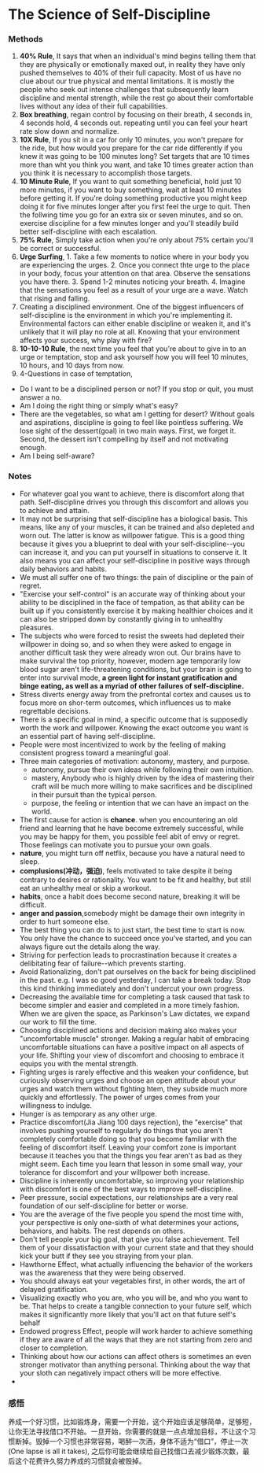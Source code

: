 # The Science of Self-Discipline

### Methods

1. **40% Rule**, It says that when an individual's mind begins telling them that they are physically or emotionally maxed out, in reality they have only pushed themselves to 40% of their full capacity. Most of us have no clue about our true physical and mental limitations. It is mostly the people who seek out intense challenges that subsequently learn discipline and mental strength, while the rest go about their comfortable lives without any idea of their full capabilities. 
2. **Box breathing**, regain control by focusing on their breath, 4 seconds in, 4 seconds hold, 4 seconds out. repeating until you can feel your heart rate slow down and normalize.
3. **10X Rule**, If you sit in a car for only 10 minutes, you won't prepare for the ride, but how would you prepare for the car ride differently if you knew it was going to be 100 minutes long? Set targets that are 10 times more than wht you think you want, and take 10 times greater action than you think it is necessary to accomplish those targets. 
4. **10 Minute Rule**, If you want to quit something beneficial, hold just 10 more minutes, if you want to buy something, wait at least 10 minutes before getting it. If you're doing something productive you might keep doing it for five minutes longer after you first feel the urge to quit. Then the follwing time you go for an extra six or seven minutes, and so on. exercise discipline for a few minutes longer and you'll steadily build better self-discipline with each escalation. 
5. **75% Rule**, Simply take action when you're only about 75% certain you'll be correct or successful. 
6. **Urge Surfing**, 1. Take a few moments to notice where in your body you are experiencing the urges. 2. Once you connect thte urge to the place in your body, focus your attention on that area. Observe the sensations you have there. 3. Spend 1-2 minutes noticing your breath. 4. Imagine that the sensations you feel as a result of your urge are a wave. Watch that rising and falling. 
7. Creating a disciplined environment. One of the biggest influencers of self-discipline is the environment in which you're implementing it. Environmental factors can either enable discipline or weaken it, and it's unlikely that it will play no role at all. Knowing that your environment affects your success, why play with fire?
8. **10-10-10 Rule**, the next time you feel that you're about to give in to an urge or temptation, stop and ask yourself how you will feel 10 minutes, 10 hours, and 10 days from now.
9. 4-Questions in case of temptation, 
  - Do I want to be a disciplined person or not? If you stop or quit, you must answer a no. 
  - Am I doing the right thing or simply what's easy?
  - There are the vegetables, so what am I getting for desert? Without goals and aspirations, discipline is going to feel like pointless suffering. We lose sight of the dessert(goal) in two main ways. First, we forget it. Second, the dessert isn't compelling by itself and not motivating enough. 
  - Am I being self-aware?


### Notes

- For whatever goal you want to achieve, there is discomfort along that path. Self-discipline drives you through this discomfort and allows you to achieve and attain.
- It may not be surprising that self-discipline has a biological basis. This means, like any of your muscles, it can be trained and also depleted and worn out. The latter is know as willpower fatigue. This is a good thing because it gives you a blueprint to deal with your self-discipline--you can increase it, and you can put yourself in situations to conserve it. It also means you can affect your self-discipline in positive ways through daily behaviors and habits. 
- We must all suffer one of two things: the pain of discipline or the pain of regret. 
- "Exercise your self-control" is an accurate way of thinking about your ability to be disciplined in the face of tempation, as that ability can be built up if you consistently exercise it by making healthier choices and it can also be stripped down by constantly giving in to unhealthy pleasures. 
- The subjects who were forced to resist the sweets had depleted their willpower in doing so, and so when they were asked to engage in another difficult task they were already wron out. Our brains have to make survival the top priority, however, modern age temporarily low blood sugar aren't life-threatening conditions, but your brain is going to enter into survival mode, **a green light for instant gratification and binge eating, as well as a myriad of other failures of self-discipline.**
- Stress diverts energy away from the prefrontal cortex and causes us to focus more on shor-term outcomes, which influences us to make regrettable decisions. 
- There is a specific goal in mind, a specific outcome that is supposedly worth the work and willpower. Knowing the exact outcome you want is an essential part of having self-discipline. 
- People were most incentivized to work by the feeling of making consistent progress toward a meaningful goal. 
- Three main categories of motivation: autonomy, mastery, and purpose. 
  - autonomy, pursue their own ideas while following their own intuition.
  - mastery, Anybody who is highly driven by the idea of mastering their craft will be much more willing to make sacrifices and be disciplined in their pursuit than the typical person.
  - purpose, the feeling or intention that we can have an impact on the world. 
- The first cause for action is **chance**. when you encountering an old friend and learning that he have become extremely successful, while you may be happy for them, you possible feel abit of envy or regret. Those feelings can motivate you to pursue your own goals.
- **nature**, you might turn off netflix, because you have a natural need to sleep. 
- **complusions(冲动，强迫)**, feels motivated to take despite it being contrary to desires or rationality. You want to be fit and healthy, but still eat an unhealthy meal or skip a workout. 
- **habits**, once a habit does become second nature, breaking it will be difficult. 
- **anger and passion**,somebody might be damage their own integrity in order to hurt someone else. 
- The best thing you can do is to just start, the best time to start is now. You only have the chance to succeed once you've started, and you can always figure out the details along the way. 
- Striving for perfection leads to procrastination because it creates a delibitating fear of failure--which prevents starting. 
- Avoid Rationalizing, don't pat ourselves on the back for being disciplined in the past. e.g. I was so good yesterday, I can take a break today. Stop this kind thinking immediately and don't undercut your own progress. 
- Decreasing the available time for completing a task caused that task to become simpler and easier and completed in a more timely fashion. When we are given the space, as Parkinson's Law dictates, we expand our work to fill the time. 
- Choosing disciplined actions and decision making also makes your "uncomfortable muscle" stronger. Making a regular habit of embracing uncomfortable situations can have a positive impact on all aspects of your life. Shifting your view of discomfort and choosing to embrace it equips you with the mental strength. 
- Fighting urges is rarely effective and this weaken your confidence, but curiously observing urges and choose an open attitude about your urges and watch them without fighting htem, they subside much more quickly and effortlessly. The power of urges comes from your willingness to indulge. 
- Hunger is as temporary as any other urge. 
- Practice discomfort(Jia Jiang 100 days rejection), the "exercise" that involves pushing yourself to regularly do things that you aren't completely comfortable doing so that you become familiar with the feeling of discomfort itself. Leaving your comfort zone is important because it teaches you that the things you fear aren't as bad as they might seem. Each time you learn that lesson in some small way, your tolerance for discomfort and your willpower both increase.
- Discipline is inherently uncomfortable, so improving your relationship with discomfort is one of the best ways to improve self-discipline. 
- Peer pressure, social expectations, our relationships are a very real foundation of our self-discipline for better or worse. 
- You are the average of the five people you spend the most time with, your perspective is only one-sixth of what determines your actions, behaviors, and habits. The rest depends on others. 
- Don't tell people your big goal, that give you false achievement. Tell them of your dissatisfaction with your current state and that they should kick your butt if they see you straying from your plan. 
- Hawthorne Effect, what actually influencing the behavior of the workers was the awareness that they were being observed. 
- You should always eat your vegetables first, in other words, the art of delayed gratification. 
- Visualizing exactly who you are, who you will be, and who you want to be. That helps to create a tangible connection to your future self, which makes it significantly more likely that you'll act on that future self's behalf
- Endowed progress Effect, people will work harder to achieve something if they are aware of all the ways that they are not starting from zero and closer to completion. 
- Thinking about how our actions can affect others is sometimes an even stronger motivator than anything personal. Thinking about the way that your sloth can negatively impact others will be more effective. 
- 

### 感悟

养成一个好习惯，比如锻炼身，需要一个开始，这个开始应该足够简单，足够短，让你无法寻找借口不开始。一旦开始，你需要的就是一点点增加目标，不让这个习惯断掉。毁掉一个习惯也非常容易，喝醉一次酒，身体不适为“借口”，停止一次(One lapse is all it takes), 之后你可能会继续给自己找借口去减少锻炼次数，最后这个花费许久努力养成的习惯就会被毁掉。
 
